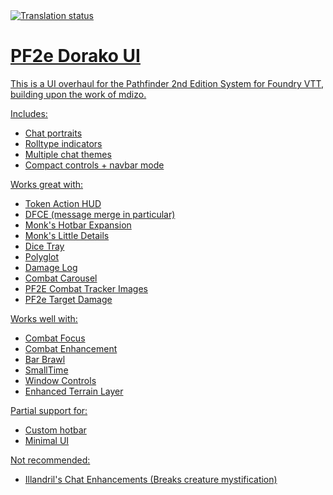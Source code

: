 <a href="https://weblate.foundryvtt-hub.com/engage/pf2e-dorako-ui/">
<img src="https://weblate.foundryvtt-hub.com/widgets/pf2e-dorako-ui/-/multi-auto.svg" alt="Translation status" />

# PF2e Dorako UI

This is a UI overhaul for the Pathfinder 2nd Edition System for Foundry VTT, building upon the work of mdizo.

Includes:

- Chat portraits
- Rolltype indicators
- Multiple chat themes
- Compact controls + navbar mode

Works great with:

- Token Action HUD
- DFCE (message merge in particular)
- Monk's Hotbar Expansion
- Monk's Little Details
- Dice Tray
- Polyglot
- Damage Log
- Combat Carousel
- PF2E Combat Tracker Images
- PF2e Target Damage

Works well with:

- Combat Focus
- Combat Enhancement
- Bar Brawl
- SmallTime
- Window Controls
- Enhanced Terrain Layer

Partial support for:

- Custom hotbar
- Minimal UI

Not recommended:

- Illandril's Chat Enhancements (Breaks creature mystification)
